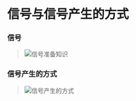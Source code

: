 # 信号与信号产生的方式
### 信号
> ![信号准备知识](https://github.com/Lp700750/Blogs/assets/104414865/a86cb438-cade-4e6b-b15c-0b1a2ca921da)
### 信号产生的方式
> ![信号产生的方式](https://github.com/Lp700750/Blogs/assets/104414865/a6b95bf0-81a3-4ec2-a037-7033b9e4dcaa)
